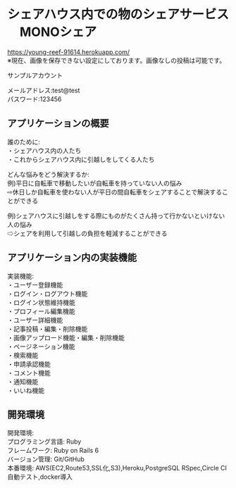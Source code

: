# シェアハウス内での物のシェアサービス 　MONOシェア
https://young-reef-91614.herokuapp.com/  
※現在、画像を保存できない設定にしております。画像なしの投稿は可能です。

サンプルアカウント  

メールアドレス:test@test  
パスワード:123456  

## アプリケーションの概要

誰のために:  
・シェアハウス内の人たち  
・これからシェアハウス内に引越しをしてくる人たち  

どんな悩みをどう解決するか:  
例)平日に自転車で移動したいが自転車を持っていない人の悩み  
⇨休日しか自転車を使わない人が平日の間自転車をシェアすることで解決することができる  

例)シェアハウスに引越しをする際にものがたくさん持って行かないといけない人の悩み  
⇨シェアを利用して引越しの負担を軽減することができる  

## アプリケーション内の実装機能

実装機能:  
・ユーザー登録機能  
・ログイン・ログアウト機能  
・ログイン状態維持機能  
・プロフィール編集機能  
・ユーザー詳細機能  
・記事投稿・編集・削除機能  
・画像アップロード機能・編集・削除機能  
・ページネーション機能  
・検索機能  
・申請承認機能  
・コメント機能  
・通知機能  
・いいね機能  

## 開発環境

開発環境:  
プログラミング言語: Ruby  
フレームワーク: Ruby on Rails 6  
バージョン管理: Git/GitHub  
本番環境: AWS(EC2,Route53,SSL化,S3),Heroku,PostgreSQL
RSpec,Circle CI 自動テスト,docker導入  
